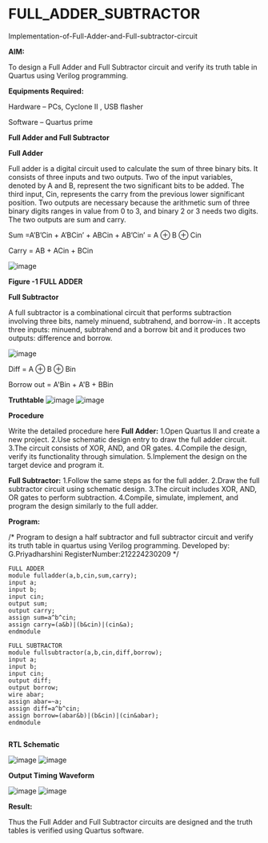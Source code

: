 # FULL_ADDER_SUBTRACTOR

Implementation-of-Full-Adder-and-Full-subtractor-circuit

**AIM:**

To design a Full Adder and Full Subtractor circuit and verify its truth table in Quartus using Verilog programming.

**Equipments Required:**

Hardware – PCs, Cyclone II , USB flasher

Software – Quartus prime

**Full Adder and Full Subtractor**

**Full Adder**

Full adder is a digital circuit used to calculate the sum of three binary bits. It consists of three inputs and two outputs. Two of the input variables, denoted by A and B, represent the two significant bits to be added. The third input, Cin, represents the carry from the previous lower significant position. Two outputs are necessary because the arithmetic sum of three binary digits ranges in value from 0 to 3, and binary 2 or 3 needs two digits. The two outputs are sum and carry.

Sum =A’B’Cin + A’BCin’ + ABCin + AB’Cin’ = A ⊕ B ⊕ Cin 

Carry = AB + ACin + BCin

![image](https://github.com/naavaneetha/FULL_ADDER_SUBTRACTOR/assets/154305477/0f30ba51-5ffb-4198-845f-18e054f675e7)

**Figure -1 FULL ADDER**

**Full Subtractor**

A full subtractor is a combinational circuit that performs subtraction involving three bits, namely minuend, subtrahend, and borrow-in . It accepts three inputs: minuend, subtrahend and a borrow bit and it produces two outputs: difference and borrow.

![image](https://github.com/naavaneetha/FULL_ADDER_SUBTRACTOR/assets/154305477/02b24f51-ab51-4304-9ad6-7b81ffc1ead5)

Diff = A ⊕ B ⊕ Bin 

Borrow out = A'Bin + A'B + BBin

**Truthtable**
![image](https://github.com/user-attachments/assets/fbc3c695-3d3e-497c-9b5b-1a4889681b65)
![image](https://github.com/user-attachments/assets/de1cb384-f360-45e4-ae31-e0f905eee8c1)



**Procedure**

Write the detailed procedure here
**Full Adder:**
1.Open Quartus II and create a new project.
2.Use schematic design entry to draw the full adder circuit. 
3.The circuit consists of XOR, AND, and OR gates. 
4.Compile the design, verify its functionality through simulation. 
5.Implement the design on the target device and program it.

**Full Subtractor:** 
1.Follow the same steps as for the full adder. 
2.Draw the full subtractor circuit using schematic design. 
3.The circuit includes XOR, AND, OR gates to perform subtraction. 
4.Compile, simulate, implement, and program the design similarly to the full adder.


**Program:**

/* Program to design a half subtractor and full subtractor circuit and verify its truth table in quartus using Verilog programming. 
Developed by: G.Priyadharshini RegisterNumber:212224230209
*/
```
FULL ADDER
module fulladder(a,b,cin,sum,carry);
input a;
input b;
input cin;
output sum;
output carry;
assign sum=a^b^cin;
assign carry=(a&b)|(b&cin)|(cin&a);
endmodule

FULL SUBTRACTOR
module fullsubtractor(a,b,cin,diff,borrow);
input a;
input b;
input cin;
output diff;
output borrow;
wire abar;
assign abar=~a;
assign diff=a^b^cin;
assign borrow=(abar&b)|(b&cin)|(cin&abar);
endmodule


```

**RTL Schematic**

![image](https://github.com/user-attachments/assets/a4d67e1b-7cd1-4759-8f1f-e88cb65730f4)
![image](https://github.com/user-attachments/assets/82c53afc-afe0-42bc-b272-1ba8daca8048)


**Output Timing Waveform**

![image](https://github.com/user-attachments/assets/ca34e5ec-ef55-474a-9c3f-86d27f2eef99)
![image](https://github.com/user-attachments/assets/73971181-5c4c-4ad4-8577-dda6a95de846)



**Result:**

Thus the Full Adder and Full Subtractor circuits are designed and the truth tables is verified using Quartus software.



